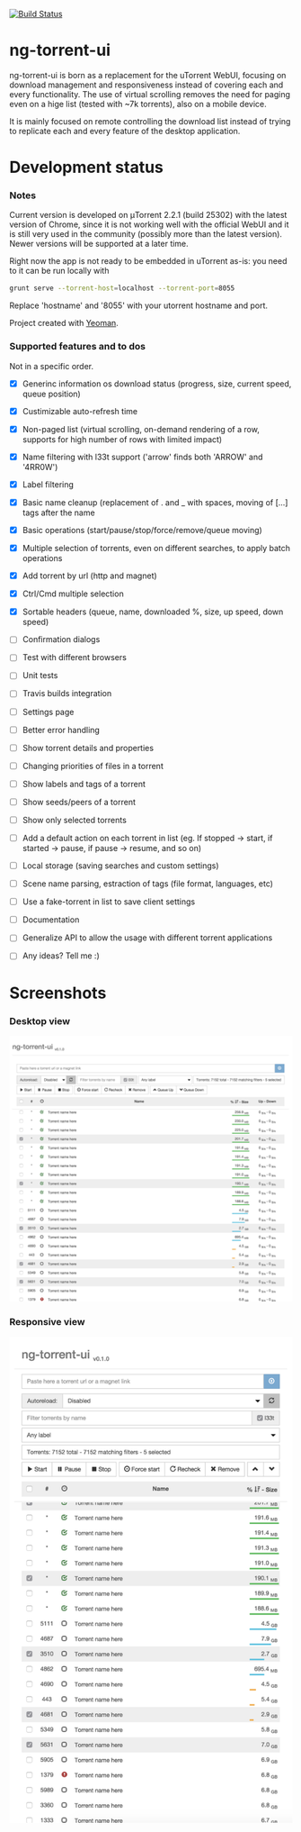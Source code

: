 [![Build Status](https://travis-ci.org/psychowood/ng-torrent-ui.svg?branch=master)](https://travis-ci.org/psychowood/ng-torrent-ui)

ng-torrent-ui
=============

ng-torrent-ui is born as a replacement for the uTorrent WebUI, focusing on download management and responsiveness instead of covering each and every functionality.
The use of virtual scrolling removes the need for paging even on a hige list (tested with ~7k torrents), also on a mobile device.

It is mainly focused on remote controlling the download list instead of trying to replicate each and every feature of the desktop application.

Development status
==================

### Notes

Current version is developed on μTorrent 2.2.1 (build 25302) with the latest version of Chrome, since it is not working well with the official WebUI and it is still very used in the community (possibly more than the latest version). Newer versions will be supported at a later time.

Right now the app is not ready to be embedded in uTorrent as-is: you need to it can be run locally with

```bash
grunt serve --torrent-host=localhost --torrent-port=8055
```

Replace 'hostname' and '8055' with your utorrent hostname and port.


Project created with [Yeoman](http://yeoman.io).

### Supported features and to dos

Not in a specific order.

- [x] Generinc information os download status (progress, size, current speed, queue position)
- [x] Custimizable auto-refresh time
- [x] Non-paged list (virtual scrolling, on-demand rendering of a row, supports for high number of rows with limited impact)
- [x] Name filtering with l33t support ('arrow' finds both 'ARROW' and '4RR0W')
- [x] Label filtering
- [x] Basic name cleanup (replacement of . and _ with spaces, moving of [...] tags after the name
- [x] Basic operations (start/pause/stop/force/remove/queue moving)
- [x] Multiple selection of torrents, even on different searches, to apply batch operations
- [x] Add torrent by url (http and magnet)
- [x] Ctrl/Cmd multiple selection
- [x] Sortable headers (queue, name, downloaded %, size, up speed, down speed)
- [ ] Confirmation dialogs
- [ ] Test with different browsers
- [ ] Unit tests
- [ ] Travis builds integration
- [ ] Settings page
- [ ] Better error handling
- [ ] Show torrent details and properties
- [ ] Changing priorities of files in a torrent
- [ ] Show labels and tags of a torrent
- [ ] Show seeds/peers of a torrent
- [ ] Show only selected torrents
- [ ] Add a default action on each torrent in list (eg. If stopped -> start, if started -> pause, if pause -> resume, and so on)
- [ ] Local storage (saving searches and custom settings)
- [ ] Scene name parsing, estraction of tags (file format, languages, etc)
- [ ] Use a fake-torrent in list to save client settings
- [ ] Documentation
- [ ] Generalize API to allow the usage with different torrent applications
- [ ] Any ideas? Tell me :)


Screenshots
===========

### Desktop view
![Desktop view](screenshots/desktop.png?raw=true "Desktop view")

### Responsive view
![Responsive view](screenshots/responsive.png?raw=true "Responsive view")
